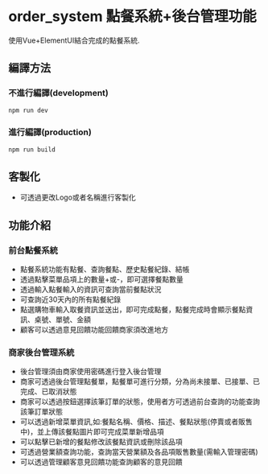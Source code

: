 # order_system 點餐系統+後台管理功能

使用Vue+ElementUI結合完成的點餐系統.

## 編譯方法

### 不進行編譯(development)
```sh
npm run dev
```
### 進行編譯(production)
```sh
npm run build
```

## 客製化
- 可透過更改Logo或者名稱進行客製化

## 功能介紹
### 前台點餐系統
- 點餐系統功能有點餐、查詢餐點、歷史點餐紀錄、結帳
- 透過點擊菜單品項上的數量+或-，即可選擇餐點數量
- 透過輸入點餐輸入的資訊可查詢當前餐點狀況
- 可查詢近30天內的所有點餐紀錄
- 點選購物車輸入取餐資訊並送出，即可完成點餐，點餐完成時會顯示餐點資訊、桌號、單號、金額
- 顧客可以透過意見回饋功能回饋商家須改進地方
### 商家後台管理系統
- 後台管理須由商家使用密碼進行登入後台管理
- 商家可透過後台管理點餐單，點餐單可進行分類，分為尚未接單、已接單、已完成、已取消狀態
- 商家可以透過按鈕選擇該筆訂單的狀態，使用者方可透過前台查詢的功能查詢該筆訂單狀態
- 可以透過新增菜單資訊,如:餐點名稱、價格、描述、餐點狀態(停賣或者販售中)，並上傳該餐點圖片即可完成菜單新增品項
- 可以點擊已新增的餐點修改該餐點資訊或刪除該品項
- 可透過營業額查詢功能，查詢當天營業額及各品項販售數量(需輸入管理密碼)
- 可以透過管理顧客意見回饋功能查詢顧客的意見回饋
